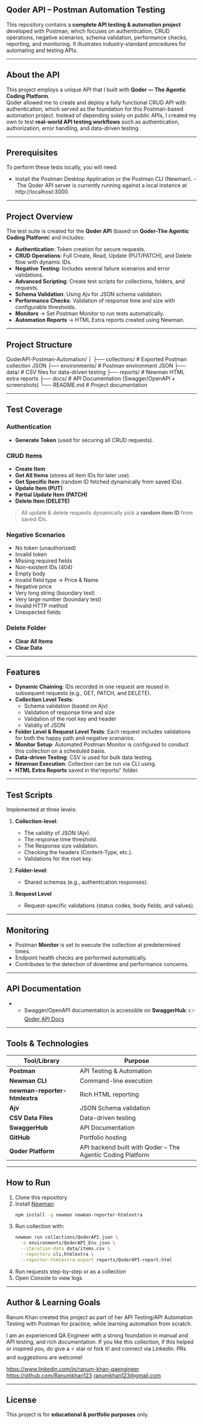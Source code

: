 ## Qoder API – Postman Automation Testing

This repository contains a **complete API testing & automation project** developed with Postman, which focuses on authentication, CRUD operations, negative scenarios, schema validation, performance checks, reporting, and monitoring. It illustrates industry-standard procedures for automating and testing APIs.  


----


## About the API  

This project employs a unique API that I built with **Qoder — The Agentic Coding Platform**.  
Qoder allowed me to create and deploy a fully functional CRUD API with authentication, which served as the foundation for this Postman-based automation project. Instead of depending solely on public APIs, I created my own to test **real-world API testing workflows** such as authentication, authorization, error handling, and data-driven testing.  


----


## Prerequisites

To perform these tests locally, you will need:

- Install the Postman Desktop Application or the Postman CLI (Newman).
- The Qoder API server is currently running against a local instance at http://localhost:3000.


----


## Project Overview

The test suite is created for the **Qoder API** (based on **Qoder-The Agentic Coding Platform**) and includes:  

- **Authentication**: Token creation for secure requests.  
- **CRUD Operations**: Full Create, Read, Update (PUT/PATCH), and Delete flow with dynamic IDs.  
- **Negative Testing**: Includes several failure scenarios and error validations.  
- **Advanced Scripting**: Create test scripts for collections, folders, and requests.  
- **Schema Validation**: Using Ajv for JSON schema validation.  
- **Performance Checks**: Validation of response time and size with configurable thresholds.  
- **Monitors** → Set Postman Monitor to run tests automatically.  
- **Automation Reports** → HTML Extra reports created using Newman.  


----


## Project Structure


QoderAPI-Postman-Automation/
│
├── collections/          # Exported Postman collection JSON
├── environments/         # Postman environment JSON
├── data/                 # CSV files for data-driven testing
├── reports/              # Newman HTML extra reports
├── docs/                 # API Documentation (Swagger/OpenAPI + screenshots)
└── README.md             # Project documentation


----


## Test Coverage

### Authentication
- **Generate Token** (used for securing all CRUD requests).  

### CRUD Items
- **Create Item**  
- **Get All Items** (stores all item IDs for later use).  
- **Get Specific Item** (random ID fetched dynamically from saved IDs).  
- **Update Item (PUT)**  
- **Partial Update Item (PATCH)**  
- **Delete Item (DELETE)**  

> All update & delete requests dynamically pick a **random item ID** from saved IDs.  


### Negative Scenarios
- No token (unauthorized)  
- Invalid token  
- Missing required fields  
- Non-existent IDs (404)  
- Empty body  
- Invalid field type → Price & Name  
- Negative price  
- Very long string (boundary test)  
- Very large number (boundary test)  
- Invalid HTTP method  
- Unexpected fields  


### Delete Folder
- **Clear All Items**  
- **Clear Data**  


----


## Features

- **Dynamic Chaining**: IDs recorded in one request are reused in subsequent requests (e.g., GET, PATCH, and DELETE).  
- **Collection Level Tests**:  
  - Schema validation (based on Ajv)  
  - Validation of response time and size  
  - Validation of the root key and header  
  - Validity of JSON  
- **Folder Level & Request Level Tests**: Each request includes validations for both the happy path and negative scenarios.  
- **Monitor Setup**: Automated Postman Monitor is configured to conduct this collection on a scheduled basis.  
- **Data-driven Testing**: CSV is used for bulk data testing.  
- **Newman Execution**: Collection can be run via CLI using.
- **HTML Extra Reports** saved in the'reports/' folder.  


---


## Test Scripts

Implemented at three levels: 

1. **Collection-level**:
   - The validity of JSON (Ajv).  
   - The response time threshold.  
   - The Response size validation. 
   - Checking the headers (Content-Type, etc.).  
   - Validations for the root key. 

2. **Folder-level**:  
   - Shared schemas (e.g., authentication responses).  

3. **Request Level**  
   - Request-specific validations (status codes, body fields, and values).  


----


## Monitoring

- Postman **Monitor** is set to execute the collection at predetermined times.  
- Endpoint health checks are performed automatically.  
- Contributes to the detection of downtime and performance concerns.  


----


## API Documentation

- - Swagger/OpenAPI documentation is accessible on **SwaggerHub**: 
  👉 [Qoder API Docs](https://app.swaggerhub.com/apis-docs/ranumkhan-98c/QoderAPI-Docs/1.0.0)  


----


## Tools & Technologies

| Tool/Library            | Purpose |
|-------------------------|---------|
| **Postman**             | API Testing & Automation |
| **Newman CLI**          | Command-line execution |
| **newman-reporter-htmlextra** | Rich HTML reporting |
| **Ajv**                 | JSON Schema validation |
| **CSV Data Files**      | Data-driven testing |
| **SwaggerHub**          | API Documentation |
| **GitHub**              | Portfolio hosting |
| **Qoder Platform**      | API backend built with Qoder – The Agentic Coding Platform |


----


## How to Run

1. Clone this repository  
2. Install [Newman](https://www.npmjs.com/package/newman):  
   ```bash
   npm install -g newman newman-reporter-htmlextra
   ```
3. Run collection with:  
   ```bash
   newman run collections/QoderAPI.json \
     -e environments/QoderAPI_Env.json \
     --iteration-data data/items.csv \
     --reporters cli,htmlextra \
     --reporter-htmlextra-export reports/QoderAPI-report.html
   ```
4. Run requests step-by-step or as a collection
5. Open Console to view logs


----


## Author & Learning Goals

Ranum Khan created this project as part of her API Testing/API Automation Testing with Postman for practice, while learning automation from scratch.

I am an experienced QA Engineer with a strong foundation in manual and API testing, and rich documentation. If you like this collection, if this helped or inspired you, do give a ⭐ star or fork it! and connect via LinkedIn. PRs and suggestions are welcome!

https://www.linkedin.com/in/ranum-khan-qaengineer
https://github.com/Ranumkhan123
ranumkhan123@gmail.com


---


## License

This project is for **educational & portfolio purposes** only.  

